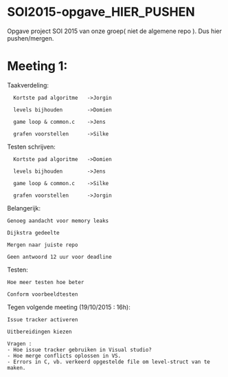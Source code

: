 # SOI2015-opgave_HIER_PUSHEN
Opgave project SOI 2015 van onze groep( niet de algemene repo ). Dus hier pushen/mergen.

# Meeting 1:

  Taakverdeling:
  
      Kortste pad algoritme   ->Jorgin
      
      levels bijhouden        ->Domien
      
      game loop & common.c    ->Jens
      
      grafen voorstellen      ->Silke
      
  Testen schrijven:
  
      Kortste pad algoritme   ->Domien
      
      levels bijhouden        ->Jens
      
      game loop & common.c    ->Silke
      
      grafen voorstellen      ->Jorgin
  
  Belangerijk:
    
    Genoeg aandacht voor memory leaks
    
    Dijkstra gedeelte 
    
    Mergen naar juiste repo
    
    Geen antwoord 12 uur voor deadline
    
  Testen:
    
    Hoe meer testen hoe beter
    
    Conform voorbeeldtesten
    
  Tegen volgende meeting (19/10/2015 : 16h):
    
    Issue tracker activeren
    
    Uitbereidingen kiezen
    
    Vragen : 
    - Hoe issue tracker gebruiken in Visual studio?
    - Hoe merge conflicts oplossen in VS.
    - Errors in C, vb. verkeerd opgestelde file om level-struct van te maken.

